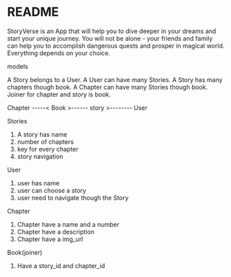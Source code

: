# README

StoryVerse is an App that will help you to dive deeper in your dreams and start your unique journey. You will not be alone - your friends and family can help you to accomplish dangerous quests and prosper in magical world. Everything depends on your choice.

models

A Story belongs to a User.
A User can have many Stories.
A Story has many chapters though book.
A Chapter can have many Stories though book.
Joiner for chapter and story is book.

Chapter -----< Book >------ story >-------- User

Stories
1. A story has name
2. number of chapters
3. key for every chapter
4. story navigation

User
1. user has name
2. user can choose a story
3. user need to navigate though the Story

Chapter
1. Chapter have a name and a number
2. Chapter have a description
3. Chapter have a img_url 



Book(joiner)
1. Have a story_id and chapter_id
